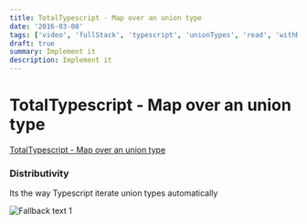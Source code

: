```yaml
---
title: TotalTypescript - Map over an union type
date: '2016-03-08'
tags: ['video', 'fullStack', 'typescript', 'unionTypes', 'read', 'withResume']
draft: true
summary: Implement it
description: Implement it
---
```


# TotalTypescript - Map over an union type

[TotalTypescript - Map over an union type](https://www.totaltypescript.com/tips/map-over-a-union-type)

### Distributivity
Its the way Typescript iterate union types automatically

![Fallback text 1](/static/assets/pasted-image-20221012190452.png)
